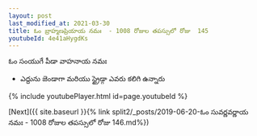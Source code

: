 ```yaml
---
layout: post
last_modified_at: 2021-03-30
title: ఓం బ్రాహ్మణప్రియాయ నమః  - 1008 రోజుల తపస్సులో రోజు  145
youtubeId: 4e41aHygdKs
---
```

 
 
 ఓం సంయుగే పీడా వాహనాయ నమః  
 
 -  ఎద్దును జెండాగా మరియు స్ట్రైడ్గా ఎవరు కలిగి ఉన్నారు 
 
  
 
  
 
 
 
 
 
 


{% include youtubePlayer.html id=page.youtubeId %}
 
[Next]({{ site.baseurl }}{% link  split2/_posts/2019-06-20-ఓం సువర్ణవర్ణాయ నమః  - 1008 రోజుల తపస్సులో రోజు  146.md%})
 
